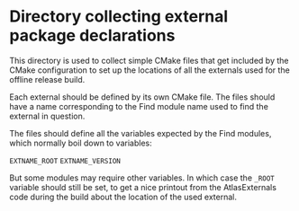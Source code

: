 Directory collecting external package declarations
==================================================

This directory is used to collect simple CMake files that get included by
the CMake configuration to set up the locations of all the externals used
for the offline release build.

Each external should be defined by its own CMake file. The files should
have a name <Bla> corresponding to the Find<Bla> module name used to find
the external in question.

The files should define all the variables expected by the Find<Bla> modules,
which normally boil down to variables:

`EXTNAME_ROOT`
`EXTNAME_VERSION`

But some modules may require other variables. In which case the `_ROOT`
variable should still be set, to get a nice printout from the AtlasExternals
code during the build about the location of the used external.
